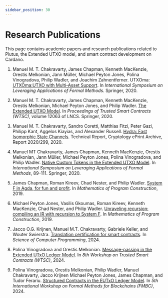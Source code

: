 ```yaml
---
sidebar_position: 30
---
```


# Research Publications

This page contains academic papers and research publications related to Plutus, the Extended UTXO model, and smart contract development on Cardano.

1. Manuel M. T. Chakravarty, James Chapman, Kenneth MacKenzie, Orestis Melkonian, Jann Müller, Michael Peyton Jones, Polina Vinogradova, Philip Wadler, and Joachim Zahnentferner. UTXOma: [UTXOma:UTXO with Multi-Asset Support](https://iohk.io/en/research/library/papers/utxomautxo-with-multi-asset-support/). In *International Symposium on Leveraging Applications of Formal Methods.* Springer, 2020.

2. Manuel M. T. Chakravarty, James Chapman, Kenneth MacKenzie, Orestis Melkonian, Michael Peyton Jones, and Philip Wadler. [The Extended UTXO Model](https://iohk.io/en/research/library/papers/the-extended-utxo-model/). In *Proceedings of Trusted Smart Contracts (WTSC)*, volume 12063 of LNCS. Springer, 2020.

3. Manuel M. T. Chakravarty, Sandro Coretti, Matthias Fitzi, Peter Gazi, Philipp Kant, Aggelos Kiayias, and Alexander Russell. [Hydra: Fast Isomorphic State Channels](https://eprint.iacr.org/2020/299). Technical Report, Cryptology ePrint Archive, Report 2020/299, 2020.

4. Manuel MT Chakravarty, James Chapman, Kenneth MacKenzie, Orestis Melkonian, Jann Müller, Michael Peyton Jones, Polina Vinogradova, and Philip Wadler. [Native Custom Tokens in the Extended UTXO Model](https://iohk.io/en/research/library/papers/native-custom-tokens-in-the-extended-utxo-model/). In *International Symposium on Leveraging Applications of Formal Methods*, 89–111. Springer, 2020.

5. James Chapman, Roman Kireev, Chad Nester, and Philip Wadler. [System F in Agda, for fun and profit](https://iohk.io/en/research/library/papers/system-f-in-agda-for-fun-and-profit/). In *Mathematics of Program Construction*, 2019.

6. Michael Peyton Jones, Vasilis Gkoumas, Roman Kireev, Kenneth MacKenzie, Chad Nester, and Philip Wadler. [Unraveling recursion: compiling an IR with recursion to System F](https://iohk.io/en/research/library/papers/unraveling-recursion-compiling-an-ir-with-recursion-to-system-f/). In *Mathematics of Program Construction*, 2019.

7. Jacco O.G. Krijnen, Manuel M.T. Chakravarty, Gabriele Keller, and Wouter Swierstra. [Translation certification for smart contracts](https://webspace.science.uu.nl/~swier004/publications/2024-scp.pdf). In *Science of Computer Programming*, 2024.

8. Polina Vinogradova and Orestis Melkonian. [Message-passing in the Extended UTxO Ledger Model](https://iohk.io/en/research/library/papers/message-passing-in-the-extended-utxo-ledger-model/). In *8th Workshop on Trusted Smart Contracts (WTSC)*, 2024.

9. Polina Vinogradova, Orestis Melkonian, Philip Wadler, Manuel Chakravarty, Jacco Krijnen Michael Peyton Jones, James Chapman, and Tudor Ferariu. [Structured Contracts in the EUTxO Ledger Model](https://iohk.io/en/research/library/papers/structured-contracts-in-the-eutxo-ledger-model/). In *5th International Workshop on Formal Methods for Blockchains (FMBC)*, 2024.